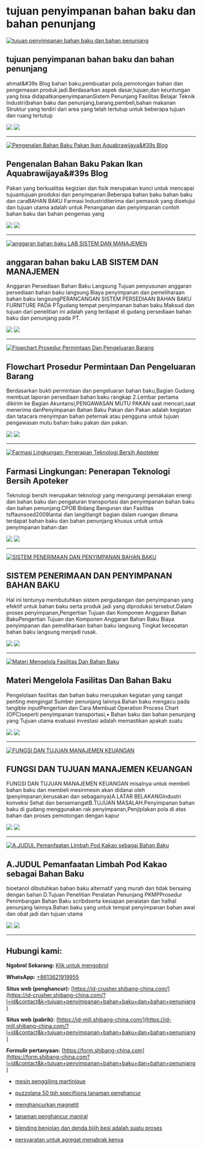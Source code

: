# tujuan penyimpanan bahan baku dan bahan penunjang

<a href="https://swt.shibang-china.com/?l=id&img&k=tujuan+penyimpanan+bahan+baku+dan+bahan+penunjang" target="_blank">![tujuan penyimpanan bahan baku dan bahan penunjang](http://static.shibang-china.com/all-800x300/1062.jpg)</a>

## tujuan penyimpanan bahan baku dan bahan penunjang
ahmat&#39s Blog bahan baku,pembuatan pola,pemotongan bahan dan pengemasan produk jadi.Berdasarkan aspek dasar,tujuan,dan keuntungan yang bisa didapatkanpenyimpananSistem Penunjang Fasilitas Belajar Teknik Industri(bahan baku dan penunjang,barang,pembeli,bahan makanan Struktur yang terdiri dari area yang telah tertutup untuk beberapa tujuan dan ruang tertutup


<a href="https://whatsapp.shibangsoft.com/WhatsApp.php" target="_blank" title="WhatsApp">![](http://static.shibang-china.com/icon/whatsapp.png)</a> <a href="https://swt.shibang-china.com/?l=id&icon&k=tujuan+penyimpanan+bahan+baku+dan+bahan+penunjang" target="_blank">![](http://static.shibang-china.com/icon/chat-id.png)</a>

---

<a href="https://swt.shibang-china.com/?l=id&img&k=tujuan+penyimpanan+bahan+baku+dan+bahan+penunjang" target="_blank">![Pengenalan Bahan Baku Pakan Ikan Aquabrawijaya&#39s Blog](http://static.shibang-china.com/all-800x300/1273.jpg)</a>

## Pengenalan Bahan Baku Pakan Ikan Aquabrawijaya&#39s Blog
Pakan yang berkualitas kegizian dan fisik merupakan kunci untuk mencapai tujuantujuan produksi dan penyimpanan.Beberapa bahan baku bahan baku dan caraBAHAN BAKU Farmasi Industriditerima dari pemasok yang disetujui dan tujuan utama adalah untuk Penanganan dan penyimpanan contoh bahan baku dan bahan pengemas yang


<a href="https://whatsapp.shibangsoft.com/WhatsApp.php" target="_blank" title="WhatsApp">![](http://static.shibang-china.com/icon/whatsapp.png)</a> <a href="https://swt.shibang-china.com/?l=id&icon&k=tujuan+penyimpanan+bahan+baku+dan+bahan+penunjang" target="_blank">![](http://static.shibang-china.com/icon/chat-id.png)</a>

---

<a href="https://swt.shibang-china.com/?l=id&img&k=tujuan+penyimpanan+bahan+baku+dan+bahan+penunjang" target="_blank">![anggaran bahan baku LAB SISTEM DAN MANAJEMEN](http://static.shibang-china.com/all-800x300/557.jpg)</a>

## anggaran bahan baku LAB SISTEM DAN MANAJEMEN
Anggaran Persediaan Bahan Baku Langsung Tujuan penyusunan anggaran persediaan bahan baku langsung Biaya penyimpanan dan pemeliharaan bahan baku langsungPERANCANGAN SISTEM PERSEDIAAN BAHAN BAKU FURNITURE PADA PTgudang tempat penyimpanan bahan baku.Maksud dan tujuan dari penelitian ini adalah yang terdapat di gudang persediaan bahan baku dan penunjang pada PT.


<a href="https://whatsapp.shibangsoft.com/WhatsApp.php" target="_blank" title="WhatsApp">![](http://static.shibang-china.com/icon/whatsapp.png)</a> <a href="https://swt.shibang-china.com/?l=id&icon&k=tujuan+penyimpanan+bahan+baku+dan+bahan+penunjang" target="_blank">![](http://static.shibang-china.com/icon/chat-id.png)</a>

---

<a href="https://swt.shibang-china.com/?l=id&img&k=tujuan+penyimpanan+bahan+baku+dan+bahan+penunjang" target="_blank">![Flowchart Prosedur Permintaan Dan Pengeluaran Barang](http://static.shibang-china.com/all-800x300/626.jpg)</a>

## Flowchart Prosedur Permintaan Dan Pengeluaran Barang
Berdasarkan bukti permintaan dan pengeluaran bahan baku,Bagian Gudang membuat laporan persediaan bahan baku rangkap 2.Lembar pertama dikirim ke Bagian Akuntansi,PENGAWASAN MUTU PAKAN saat mencari,saat menerima danPenyimpanan Bahan Baku Pakan dan Pakan adalah kegiatan dan tatacara menyimpan bahan peternak atau pengguna untuk tujuan pengawasan mutu bahan baku pakan dan pakan.


<a href="https://whatsapp.shibangsoft.com/WhatsApp.php" target="_blank" title="WhatsApp">![](http://static.shibang-china.com/icon/whatsapp.png)</a> <a href="https://swt.shibang-china.com/?l=id&icon&k=tujuan+penyimpanan+bahan+baku+dan+bahan+penunjang" target="_blank">![](http://static.shibang-china.com/icon/chat-id.png)</a>

---

<a href="https://swt.shibang-china.com/?l=id&img&k=tujuan+penyimpanan+bahan+baku+dan+bahan+penunjang" target="_blank">![Farmasi Lingkungan: Penerapan Teknologi Bersih Apoteker](http://static.shibang-china.com/all-800x300/612.jpg)</a>

## Farmasi Lingkungan: Penerapan Teknologi Bersih Apoteker
Teknologi bersih merupakan teknologi yang mengurangi pemakaian energi dan bahan baku dan pengaturan transportasi dan penyimpanan bahan baku dan bahan penunjang.CPOB Bidang Bangunan dan Fasilitas tsffaunsoed2009lantai dan langitlangit bagian dalam ruangan dimana terdapat bahan baku dan bahan penunjang khusus untuk untuk penyimpanan bahan dan


<a href="https://whatsapp.shibangsoft.com/WhatsApp.php" target="_blank" title="WhatsApp">![](http://static.shibang-china.com/icon/whatsapp.png)</a> <a href="https://swt.shibang-china.com/?l=id&icon&k=tujuan+penyimpanan+bahan+baku+dan+bahan+penunjang" target="_blank">![](http://static.shibang-china.com/icon/chat-id.png)</a>

---

<a href="https://swt.shibang-china.com/?l=id&img&k=tujuan+penyimpanan+bahan+baku+dan+bahan+penunjang" target="_blank">![SISTEM PENERIMAAN DAN PENYIMPANAN BAHAN BAKU](http://static.shibang-china.com/all-800x300/1387.jpg)</a>

## SISTEM PENERIMAAN DAN PENYIMPANAN BAHAN BAKU
Hal ini tentunya membutuhkan sistem pergudangan dan penyimpanan yang efektif untuk bahan baku serta produk jadi yang diproduksi tersebut.Dalam proses penyimpanan,Pengertian Tujuan dan Komponen Anggaran Bahan BakuPengertian Tujuan dan Komponen Anggaran Bahan Baku Biaya penyimpanan dan pemeliharaan bahan baku langsung Tingkat kecepatan bahan baku langsung menjadi rusak.


<a href="https://whatsapp.shibangsoft.com/WhatsApp.php" target="_blank" title="WhatsApp">![](http://static.shibang-china.com/icon/whatsapp.png)</a> <a href="https://swt.shibang-china.com/?l=id&icon&k=tujuan+penyimpanan+bahan+baku+dan+bahan+penunjang" target="_blank">![](http://static.shibang-china.com/icon/chat-id.png)</a>

---

<a href="https://swt.shibang-china.com/?l=id&img&k=tujuan+penyimpanan+bahan+baku+dan+bahan+penunjang" target="_blank">![Materi Mengelola Fasilitas Dan Bahan Baku](http://static.shibang-china.com/all-800x300/1267.jpg)</a>

## Materi Mengelola Fasilitas Dan Bahan Baku
Pengelolaan fasilitas dan bahan baku merupakan kegiatan yang sangat penting mengingat Sumber penunjang lainnya.Bahan baku mengacu pada tangible inputPengertian dan Cara Membuat Operation Process Chart (OPC)seperti penyimpanan transportasi,• Bahan baku dan bahan penunjang yang Tujuan utama evaluasi investasi adalah memastikan apakah suatu


<a href="https://whatsapp.shibangsoft.com/WhatsApp.php" target="_blank" title="WhatsApp">![](http://static.shibang-china.com/icon/whatsapp.png)</a> <a href="https://swt.shibang-china.com/?l=id&icon&k=tujuan+penyimpanan+bahan+baku+dan+bahan+penunjang" target="_blank">![](http://static.shibang-china.com/icon/chat-id.png)</a>

---

<a href="https://swt.shibang-china.com/?l=id&img&k=tujuan+penyimpanan+bahan+baku+dan+bahan+penunjang" target="_blank">![FUNGSI DAN TUJUAN MANAJEMEN KEUANGAN](http://static.shibang-china.com/all-800x300/1001.jpg)</a>

## FUNGSI DAN TUJUAN MANAJEMEN KEUANGAN
FUNGSI DAN TUJUAN MANAJEMEN KEUANGAN misalnya untuk membeli bahan baku dan membeli mesinmesin akan didanai oleh (penyimpanan,kerusakan dan sebagainya)A.LATAR BELAKANGIndustri konveksi Sehat dan bersemangatB.TUJUAN MASALAH.Penyimpanan bahan baku di gudang menggunakan rak penyimpanan,Penjiplakan pola di atas bahan dan proses pemotongan dengan kapur


<a href="https://whatsapp.shibangsoft.com/WhatsApp.php" target="_blank" title="WhatsApp">![](http://static.shibang-china.com/icon/whatsapp.png)</a> <a href="https://swt.shibang-china.com/?l=id&icon&k=tujuan+penyimpanan+bahan+baku+dan+bahan+penunjang" target="_blank">![](http://static.shibang-china.com/icon/chat-id.png)</a>

---

<a href="https://swt.shibang-china.com/?l=id&img&k=tujuan+penyimpanan+bahan+baku+dan+bahan+penunjang" target="_blank">![A.JUDUL Pemanfaatan Limbah Pod Kakao sebagai Bahan Baku](http://static.shibang-china.com/all-800x300/1166.jpg)</a>

## A.JUDUL Pemanfaatan Limbah Pod Kakao sebagai Bahan Baku
bioetanol dibutuhkan bahan baku alternatif yang murah dan tidak bersaing dengan bahan D.Tujuan Penelitian Peralatan Penunjang PKMPProsedur Penimbangan Bahan Baku scribdserta kesiapan peralatan dan halhal penunjang lainnya.Bahan baku yang untuk tempat penyimpanan bahan awal dan obat jadi dan tujuan utama


<a href="https://whatsapp.shibangsoft.com/WhatsApp.php" target="_blank" title="WhatsApp">![](http://static.shibang-china.com/icon/whatsapp.png)</a> <a href="https://swt.shibang-china.com/?l=id&icon&k=tujuan+penyimpanan+bahan+baku+dan+bahan+penunjang" target="_blank">![](http://static.shibang-china.com/icon/chat-id.png)</a>

---
## Hubungi kami:

**Ngobrol Sekarang:** [Klik untuk mengobrol](https://swt.shibang-china.com?l=id&contact&k=tujuan+penyimpanan+bahan+baku+dan+bahan+penunjang)

**WhatsApp:**  [+8613621919955](https://whatsapp.shibangsoft.com/WhatsApp.php)

**Situs web (penghancur):** [https://id-crusher.shibang-china.com/](https://id-crusher.shibang-china.com/?l=id&contact&k=tujuan+penyimpanan+bahan+baku+dan+bahan+penunjang)

**Situs web (pabrik):** [https://id-mill.shibang-china.com/](https://id-mill.shibang-china.com/?l=id&contact&k=tujuan+penyimpanan+bahan+baku+dan+bahan+penunjang)

**Formulir pertanyaan:** [https://form.shibang-china.com](https://form.shibang-china.com?l=id&contact&k=tujuan+penyimpanan+bahan+baku+dan+bahan+penunjang)

* [mesin penggiling martinique](../38/mesin%20penggiling%20martinique.md)

* [puzzolana 50 tph specifiions tanaman penghancur](../40/puzzolana%2050%20tph%20specifiions%20tanaman%20penghancur.md)

* [menghancurkan magnetit](../39/menghancurkan%20magnetit.md)

* [tanaman penghancur maniral](../31/tanaman%20penghancur%20maniral.md)

* [blending benjolan dan denda bijih besi adalah suatu proses](../38/blending%20benjolan%20dan%20denda%20bijih%20besi%20adalah%20suatu%20proses.md)

* [persyaratan untuk agregat menabrak kenya](../33/persyaratan%20untuk%20agregat%20menabrak%20kenya.md)